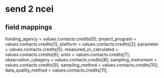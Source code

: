# send 2 ncei

## field mappings

funding_agency = values.contacts.credits[0];
project_program = values.contacts.credits[1];
platform = values.contacts.credits[2];
parameter = values.contacts.credits[5];
measured_or_calculated = values.contacts.credits[6];
units = values.contacts.credits[7];
observation_category = values.contacts.credits[8];
sampling_instrument = values.contacts.credits[9];
sampling_method = values.contacts.credits[10];
data_quality_method = values.contacts.credits[11];